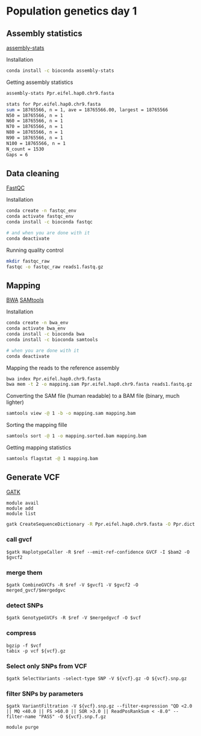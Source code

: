 # Population genetics day 1

## Assembly statistics 

[assembly-stats](https://github.com/sanger-pathogens/assembly-stats)

Installation
```sh
conda install -c bioconda assembly-stats
```

Getting assembly statistics
```sh
assembly-stats Ppr.eifel.hap0.chr9.fasta
```
```sh
stats for Ppr.eifel.hap0.chr9.fasta
sum = 18765566, n = 1, ave = 18765566.00, largest = 18765566
N50 = 18765566, n = 1
N60 = 18765566, n = 1
N70 = 18765566, n = 1
N80 = 18765566, n = 1
N90 = 18765566, n = 1
N100 = 18765566, n = 1
N_count = 1530
Gaps = 6
``` 

## Data cleaning

[FastQC](https://github.com/s-andrews/FastQC)

Installation 
```sh
conda create -n fastqc_env 
conda activate fastqc_env
conda install -c bioconda fastqc

# and when you are done with it
conda deactivate
```

Running quality control
```sh
mkdir fastqc_raw
fastqc -o fastqc_raw reads1.fastq.gz 
```

## Mapping

[BWA](https://github.com/lh3/bwa)
[SAMtools](https://github.com/samtools/samtools)

Installation
```sh
conda create -n bwa_env
conda activate bwa_env
conda install -c bioconda bwa
conda install -c bioconda samtools

# when you are done with it
conda deactivate
```

Mapping the reads to the reference assembly
```sh
bwa index Ppr.eifel.hap0.chr9.fasta
bwa mem -t 2 -o mapping.sam Ppr.eifel.hap0.chr9.fasta reads1.fastq.gz 
```

Converting the SAM file (human readable) to a BAM file (binary, much lighter)
```sh
samtools view -@ 1 -b -o mapping.sam mapping.bam
```

Sorting the mapping fille
```sh
samtools sort -@ 1 -o mapping.sorted.bam mapping.bam
```

Getting mapping statistics
```sh
samtools flagstat -@ 1 mapping.bam 
```

## Generate VCF

[GATK](https://gatk.broadinstitute.org/hc/en-us)

    module avail
    module add
    module list

```sh
gatk CreateSequenceDictionary -R Ppr.eifel.hap0.chr9.fasta -O Ppr.dict
```
  
### call gvcf
    $gatk HaplotypeCaller -R $ref --emit-ref-confidence GVCF -I $bam2 -O $gvcf2
### merge them 
    $gatk CombineGVCFs -R $ref -V $gvcf1 -V $gvcf2 -O merged_gvcf/$mergedgvc
### detect SNPs
    $gatk GenotypeGVCFs -R $ref -V $mergedgvcf -O $vcf
### compress
    bgzip -f $vcf
    tabix -p vcf ${vcf}.gz    
### Select only SNPs from VCF 
    $gatk SelectVariants -select-type SNP -V ${vcf}.gz -O ${vcf}.snp.gz   
### filter SNPs by parameters
    $gatk VariantFiltration -V ${vcf}.snp.gz --filter-expression "QD <2.0 || MQ <40.0 || FS >60.0 || SOR >3.0 || ReadPosRankSum < -8.0" --filter-name "PASS" -O ${vcf}.snp.f.gz
  
    module purge
